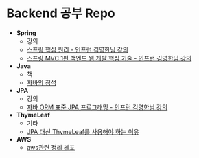# Backend 공부 Repo
* **Spring**
  * 강의
  * [스프링 핵심 원리 - 인프런 김영한님 강의](https://github.com/SteadyKim/Backend/tree/master/%EC%8A%A4%ED%94%84%EB%A7%81%20%ED%95%B5%EC%8B%AC%20%EC%9B%90%EB%A6%AC%20-%20%EA%B8%B0%EB%B3%B8%ED%8E%B8)
  * [스프링 MVC 1편 백엔드 웹 개발 핵심 기술 - 인프런 김영한님 강의](https://github.com/SteadyKim/Backend/tree/master/spring-mvc)
* **Java**
  * 책
  * [자바의 정석](https://github.com/SteadyKim/book/tree/master/%EC%9E%90%EB%B0%94%EC%9D%98%20%EC%A0%95%EC%84%9D)
* **JPA**
  * 강의
  * [자바 ORM 표준 JPA 프로그래밍 - 인프런 김영한님 강의](https://github.com/SteadyKim/Backend/tree/master/ORM%20%ED%91%9C%EC%A4%80%20JPA%20%ED%94%84%EB%A1%9C%EA%B7%B8%EB%9E%98%EB%B0%8D)
* **ThymeLeaf**
  * 기타
  * [JPA 대신 ThymeLeaf를 사용해야 하는 이유](https://abcdefgh123123.tistory.com/480)
* **AWS**
  * [aws관련 정리 레포](https://github.com/SteadyKim/Backend/tree/master/aws)
